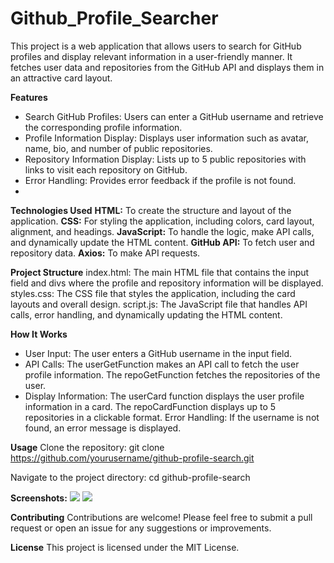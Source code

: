 # Github_Profile_Searcher


This project is a web application that allows users to search for GitHub profiles and display relevant information in a user-friendly manner. It fetches user data and repositories from the GitHub API and displays them in an attractive card layout.

__Features__
* Search GitHub Profiles: Users can enter a GitHub username and retrieve the corresponding profile information.
* Profile Information Display: Displays user information such as avatar, name, bio, and number of public repositories.
* Repository Information Display: Lists up to 5 public repositories with links to visit each repository on GitHub.
* Error Handling: Provides error feedback if the profile is not found.
* 
__Technologies Used__
__HTML:__ To create the structure and layout of the application.
__CSS:__ For styling the application, including colors, card layout, alignment, and headings.
__JavaScript:__ To handle the logic, make API calls, and dynamically update the HTML content.
__GitHub API:__ To fetch user and repository data.
__Axios:__ To make API requests.

__Project Structure__
index.html: The main HTML file that contains the input field and divs where the profile and repository information will be displayed.
styles.css: The CSS file that styles the application, including the card layouts and overall design.
script.js: The JavaScript file that handles API calls, error handling, and dynamically updating the HTML content.

__How It Works__
* User Input: The user enters a GitHub username in the input field.
* API Calls:
The userGetFunction makes an API call to fetch the user profile information.
The repoGetFunction fetches the repositories of the user.
* Display Information:
The userCard function displays the user profile information in a card.
The repoCardFunction displays up to 5 repositories in a clickable format.
Error Handling: If the username is not found, an error message is displayed.

__Usage__
Clone the repository:
git clone https://github.com/yourusername/github-profile-search.git

Navigate to the project directory:
cd github-profile-search

__Screenshots:__
![](Images/Homepage.png)
![](Images/Nextpage.png)


__Contributing__
Contributions are welcome! Please feel free to submit a pull request or open an issue for any suggestions or improvements.

__License__
This project is licensed under the MIT License.



